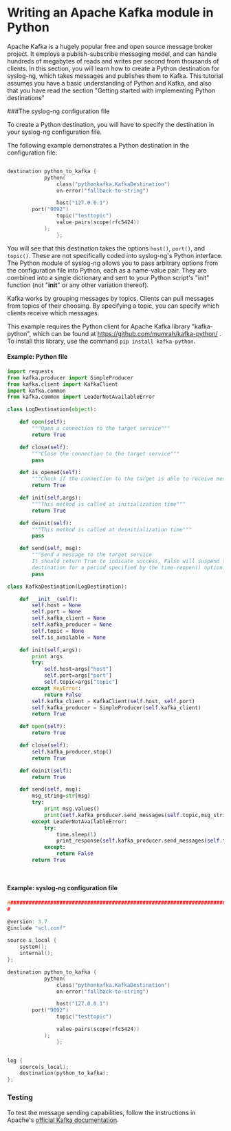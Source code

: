 # Writing an Apache Kafka module in Python

Apache Kafka is a hugely popular free and open source message broker project. It employs a publish-subscribe messaging model, and can handle hundreds of megabytes of reads and writes per second from thousands of clients. In this section, you will learn how to create a Python destination for syslog-ng, which takes messages and publishes them to Kafka. This tutorial assumes you have a basic understanding of Python and Kafka, and also that you have read the section "Getting started with implementing Python destinations"

###The syslog-ng configuration file

To create a Python destination, you will have to specify the destination in your syslog-ng configuration file.

The following example demonstrates a Python destination in the configuration file:

```c

destination python_to_kafka {
            python(
                class("pythonkafka.KafkaDestination")
                on-error("fallback-to-string")

                host("127.0.0.1")
		port("9092")
                topic("testtopic")
                value-pairs(scope(rfc5424))
	        );
                };

```

You will see that this destination takes the options `host()`, `port()`, and `topic()`. These are not specifically coded into syslog-ng's Python interface. The Python module of syslog-ng allows you to pass arbitrary options from the configuration file into Python, each as a name-value pair. They are combined into a single dictionary and sent to your Python script's "init" function (not "__init__" or any other variation thereof).

Kafka works by grouping messages by topics. Clients can pull messages from topics of their choosing. By specifying a topic, you can specify which clients receive which messages.


This example requires the Python client for Apache Kafka library "kafka-python", which can be found at https://github.com/mumrah/kafka-python/ . To install this library, use the command `pip install kafka-python`.


#### Example: Python file ####

```python
import requests
from kafka.producer import SimpleProducer
from kafka.client import KafkaClient
import kafka.common
from kafka.common import LeaderNotAvailableError

class LogDestination(object):

    def open(self):
        """Open a connection to the target service"""
        return True

    def close(self):
        """Close the connection to the target service"""
        pass

    def is_opened(self):
        """Check if the connection to the target is able to receive messages"""
        return True

    def init(self,args):
        """This method is called at initialization time"""
        return True

    def deinit(self):
        """This method is called at deinitialization time"""
        pass

    def send(self, msg):
        """Send a message to the target service
        It should return True to indicate success, False will suspend the
        destination for a period specified by the time-reopen() option."""
        pass

class KafkaDestination(LogDestination):

    def __init__(self):
        self.host = None
        self.port = None
        self.kafka_client = None
        self.kafka_producer = None
        self.topic = None
        self.is_available = None

    def init(self,args):
        print args
        try:
            self.host=args["host"]
            self.port=args["port"]
            self.topic=args["topic"]
        except KeyError:
            return False
        self.kafka_client = KafkaClient(self.host, self.port)
        self.kafka_producer = SimpleProducer(self.kafka_client)
        return True

    def open(self):
        return True

    def close(self):
        self.kafka_producer.stop()
        return True

    def deinit(self):
        return True

    def send(self, msg):
        msg_string=str(msg)
        try:
            print msg.values()
            print(self.kafka_producer.send_messages(self.topic,msg_string))
        except LeaderNotAvailableError:
            try:
                time.sleep(1)
                print_response(self.kafka_producer.send_messages(self.topic,msg_string))
            except:
                return False
        return True

        
```
#### Example: syslog-ng configuration file ####
```c
#############################################################################
#

@version: 3.7
@include "scl.conf"

source s_local {
	system();
	internal();
};

destination python_to_kafka {
            python(
                class("pythonkafka.KafkaDestination")
                on-error("fallback-to-string")

                host("127.0.0.1")
		port("9092")
                topic("testtopic")

                value-pairs(scope(rfc5424))
	        );
                };


log {
    source(s_local);
    destination(python_to_kafka);
};

```


### Testing
To test the message sending capabilities, follow the instructions in Apache's [official Kafka documentation](http://kafka.apache.org/documentation.html#gettingStarted).